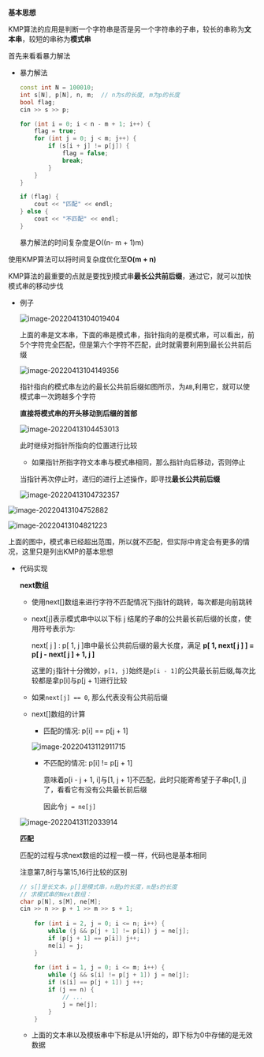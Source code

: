 **基本思想**

KMP算法的应用是判断一个字符串是否是另一个字符串的子串，较长的串称为**文本串**，较短的串称为**模式串**

首先来看看暴力解法

- 暴力解法

  ```cpp
  const int N = 100010;
  int s[N], p[N], n, m;  // n为s的长度, m为p的长度
  bool flag;
  cin >> s >> p;
  
  for (int i = 0; i < n - m + 1; i++) {
      flag = true;
      for (int j = 0; j < m; j++) {
          if (s[i + j] != p[j]) {
              flag = false;
              break;
          }
      }
  }
  
  if (flag) {
      cout << "匹配" << endl;
  } else {
      cout << "不匹配" << endl;
  }
  ```

  暴力解法的时间复杂度是O((n- m + 1)m)

使用KMP算法可以将时间复杂度优化至**O(m + n)**

KMP算法的最重要的点就是要找到模式串**最长公共前后缀**，通过它，就可以加快模式串的移动步伐

- 例子

  ![image-20220413104019404](https://cdn.jsdelivr.net/gh/liver0377/images@main/img/image-20220413104019404.png)

  上面的串是文本串，下面的串是模式串，指针指向的是模式串，可以看出，前5个字符完全匹配，但是第六个字符不匹配，此时就需要利用到最长公共前后缀

  ![image-20220413104149356](https://cdn.jsdelivr.net/gh/liver0377/images@main/img/image-20220413104149356.png)

  指针指向的模式串左边的最长公共前后缀如图所示，为`AB`,利用它，就可以使模式串一次跨越多个字符

  **直接将模式串的开头移动到后缀的首部**

  ![image-20220413104453013](https://cdn.jsdelivr.net/gh/liver0377/images@main/img/image-20220413104453013.png)

  此时继续对指针所指向的位置进行比较

  - 如果指针所指字符文本串与模式串相同，那么指针向后移动，否则停止

  当指针再次停止时，递归的进行上述操作，即寻找**最长公共前后缀**

  ![image-20220413104732357](https://cdn.jsdelivr.net/gh/liver0377/images@main/img/image-20220413104732357.png)

![image-20220413104752882](https://cdn.jsdelivr.net/gh/liver0377/images@main/img/image-20220413104752882.png)

![image-20220413104821223](https://cdn.jsdelivr.net/gh/liver0377/images@main/img/image-20220413104821223.png)

上面的图中，模式串已经超出范围，所以就不匹配，但实际中肯定会有更多的情况，这里只是列出KMP的基本思想



- 代码实现

  **next数组**

  - 使用next[]数组来进行字符不匹配情况下j指针的跳转，每次都是向前跳转

  - next[j]表示模式串中以以下标 j 结尾的子串的公共最长前后缀的长度，使用符号表示为:

    next[ j ] :  p[ 1, j ]串中最长公共前后缀的最大长度，满足 **p[ 1, next[ j ] ] = p[ j - next[ j ] + 1, j ]**

    这里的`j`指针十分微妙，`p[1, j]`始终是`p[i - 1]`的公共最长前后缀,每次比较都是拿p[i]与p[j + 1]进行比较

  - 如果`next[j] == 0`, 那么代表没有公共前后缀

  - next[]数组的计算

    - 匹配的情况: p[i] == p[j + 1]

    ![image-20220413112911715](https://cdn.jsdelivr.net/gh/liver0377/images@main/img/image-20220413112911715.png)

    - 不匹配的情况: p[i] != p[j + 1]

      意味着p[i - j + 1, i]与[1, j + 1]不匹配，此时只能寄希望于子串p[1, j]了，看看它有没有公共最长前后缀

      因此令`j = ne[j]`

  ![image-20220413112033914](https://cdn.jsdelivr.net/gh/liver0377/images@main/img/image-20220413112033914.png)

  

  **匹配**

  匹配的过程与求next数组的过程一模一样，代码也是基本相同

  注意第7,8行与第15,16行比较的区别

  ```cpp
  // s[]是长文本，p[]是模式串，n是p的长度，m是s的长度
  // 求模式串的Next数组：
  char p[N], s[M], ne[M];
  cin >> n >> p + 1 >> m >> s + 1;
      
      for (int i = 2, j = 0; i <= n; i++) {
          while (j && p[j + 1] != p[i]) j = ne[j];
          if (p[j + 1] == p[i]) j++;
          ne[i] = j;
      }
      
      for (int i = 1, j = 0; i <= m; i++) {
          while (j && s[i] != p[j + 1]) j = ne[j];
          if (s[i] == p[j + 1]) j ++;
          if (j == n) {
              // ...
              j = ne[j];
          }
      }
  ```
  
  - 上面的文本串以及模板串中下标是从1开始的，即下标为0中存储的是无效数据
  

